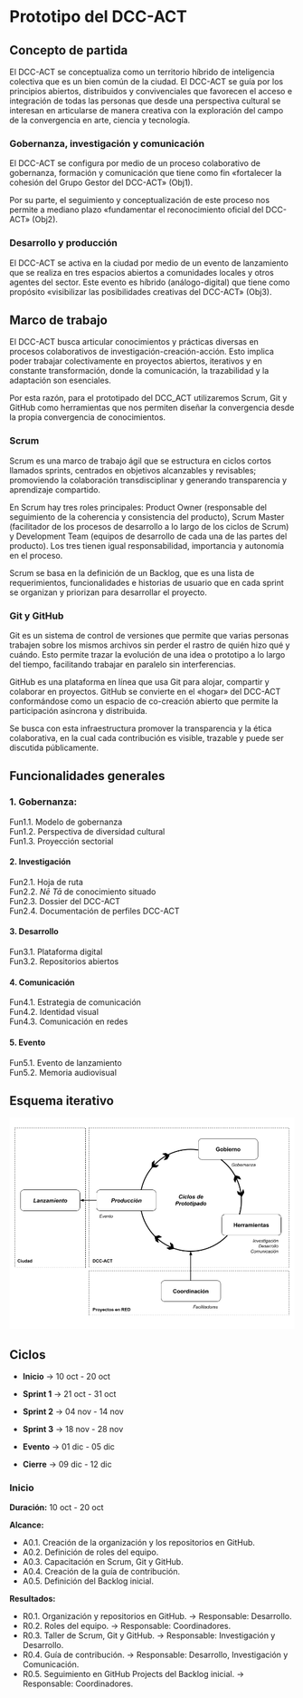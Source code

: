 # Prototipo del DCC-ACT

## Concepto de partida

El DCC-ACT se conceptualiza como un territorio híbrido de inteligencia colectiva que es un bien común de la ciudad. El DCC-ACT se guía por los principios abiertos, distribuidos y convivenciales que favorecen el acceso e integración de todas las personas que desde una perspectiva cultural se interesan en articularse de manera creativa con la exploración del campo de la convergencia en arte, ciencia y tecnología.

### Gobernanza, investigación y comunicación

El DCC-ACT se configura por medio de un proceso colaborativo de gobernanza, formación y comunicación que tiene como fin «fortalecer la cohesión del Grupo Gestor del DCC-ACT» (Obj1).

Por su parte, el seguimiento y conceptualización de este proceso nos permite a mediano plazo «fundamentar el reconocimiento oficial del DCC-ACT» (Obj2).

### Desarrollo y producción

El DCC-ACT se activa en la ciudad por medio de un evento de lanzamiento que se realiza en tres espacios abiertos a comunidades locales y otros agentes del sector. Este evento es híbrido (análogo-digital) que tiene como propósito «visibilizar las posibilidades creativas del DCC-ACT» (Obj3).

## Marco de trabajo

El DCC-ACT busca articular conocimientos y prácticas diversas en procesos colaborativos de investigación-creación-acción. Esto implica poder trabajar colectivamente en proyectos abiertos, iterativos y en constante transformación, donde la comunicación, la trazabilidad y la adaptación son esenciales.

Por esta razón, para el prototipado del DCC_ACT utilizaremos Scrum, Git y GitHub como herramientas que nos permiten diseñar la convergencia desde la propia convergencia de conocimientos.

### Scrum

Scrum es una marco de trabajo ágil que se estructura en ciclos cortos llamados sprints, centrados en objetivos alcanzables y revisables; promoviendo la colaboración transdisciplinar y generando transparencia y aprendizaje compartido.

En Scrum hay tres roles principales: Product Owner (responsable del seguimiento de la coherencia y consistencia del producto), Scrum Master (facilitador de los procesos de desarrollo a lo largo de los ciclos de Scrum) y Development Team (equipos de desarrollo de cada una de las partes del producto). Los tres tienen igual responsabilidad, importancia y autonomía en el proceso.

Scrum se basa en la definición de un Backlog, que es una lista de requerimientos, funcionalidades e historias de usuario que en cada sprint se organizan y priorizan para desarrollar el proyecto.

### Git y GitHub

Git es un sistema de control de versiones que permite que varias personas trabajen sobre los mismos archivos sin perder el rastro de quién hizo qué y cuándo. Esto permite trazar la evolución de una idea o prototipo a lo largo del tiempo, facilitando trabajar en paralelo sin interferencias.

GitHub es una plataforma en línea que usa Git para alojar, compartir y colaborar en proyectos. GitHub se convierte en el «hogar» del DCC-ACT conformándose como un espacio de co-creación abierto que permite la participación asíncrona y distribuida.

Se busca con esta infraestructura promover la transparencia y la ética colaborativa, en la cual cada contribución es visible, trazable y puede ser discutida públicamente.

## Funcionalidades generales

### 1. Gobernanza:

Fun1.1. Modelo de gobernanza\
Fun1.2. Perspectiva de diversidad cultural\
Fun1.3. Proyección sectorial

#### 2. Investigación

Fun2.1. Hoja de ruta\
Fun2.2. _Nē Tā_ de conocimiento situado\
Fun2.3. Dossier del DCC-ACT\
Fun2.4. Documentación de perfiles DCC-ACT

#### 3. Desarrollo

Fun3.1. Plataforma digital\
Fun3.2. Repositorios abiertos

#### 4. Comunicación

Fun4.1. Estrategia de comunicación\
Fun4.2. Identidad visual\
Fun4.3. Comunicación en redes

#### 5. Evento

Fun5.1. Evento de lanzamiento\
Fun5.2. Memoria audiovisual

## Esquema iterativo
![Esquema-iterativo](Esquema-iterativo.png "Esquema-iterativo")

## Ciclos

- **Inicio** -> 10 oct - 20 oct
  
- **Sprint  1** -> 21 oct - 31 oct
- **Sprint  2**  -> 04 nov - 14 nov
- **Sprint  3**  -> 18 nov - 28 nov

- **Evento**  ->  01 dic - 05 dic
- **Cierre**  ->  09 dic - 12 dic

### Inicio

**Duración:** 10 oct - 20 oct

**Alcance:**
* A0.1. Creación de la organización y los repositorios en GitHub.
* A0.2. Definición de roles del equipo.
* A0.3. Capacitación en Scrum, Git y GitHub.
* A0.4. Creación de la guía de contribución.
* A0.5. Definición del Backlog inicial.

**Resultados:**
* R0.1. Organización y repositorios en GitHub.  -> Responsable: Desarrollo.
* R0.2. Roles del equipo.  -> Responsable: Coordinadores.
* R0.3. Taller de Scrum, Git y GitHub. -> Responsable: Investigación y Desarrollo.
* R0.4. Guía de contribución. -> Responsable: Desarrollo, Investigación y Comunicación.
* R0.5. Seguimiento en GitHub Projects del Backlog inicial.  -> Responsable: Coordinadores.
